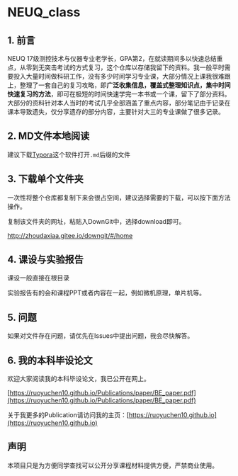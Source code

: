 # NEUQ_class

## 1. 前言

NEUQ 17级测控技术与仪器专业老学长，GPA第2，在就读期间多以快速总结重点，从零到无突击考试的方式复习，这个仓库以存储我留下的资料。我一般平时需要投入大量时间做科研工作，没有多少时间学习专业课，大部分情况上课我很难跟上，整理了一套自己的复习攻略，即**广泛收集信息，覆盖式整理知识点，集中时间快速复习的方法**，即可在极短的时间快速学完一本书或一个课，留下了部分资料。大部分的资料针对本人当时的考试几乎全部涵盖了重点内容，部分笔记由于记录在课本导致遗失，仅分享遗存的部分内容，主要针对大三的专业课做了很多记录。

## 2. MD文件本地阅读

建议下载[Typora](https://typora.io/)这个软件打开`.md`后缀的文件

## 3. 下载单个文件夹

一次性将整个仓库都复制下来会很占空间，建议选择需要的下载，可以按下面方法操作。

复制该文件夹的网址，粘贴入DownGit中，选择download即可。

http://zhoudaxiaa.gitee.io/downgit/#/home

## 4. 课设与实验报告

课设一般直接在根目录

实验报告有的会和课程PPT或者内容在一起，例如微机原理，单片机等。

## 5. 问题

如果对文件存在问题，请优先在Issues中提出问题，我会尽快解答。

## 6. 我的本科毕设论文

欢迎大家阅读我的本科毕设论文，我已公开在网上。

[https://ruoyuchen10.github.io/Publications/paper/BE_paper.pdf](https://ruoyuchen10.github.io/Publications/paper/BE_paper.pdf)

关于我更多的Publication请访问我的主页：[https://ruoyuchen10.github.io](https://ruoyuchen10.github.io)

## 声明

本项目只是为方便同学查找可以公开分享课程材料提供方便，严禁商业使用。
